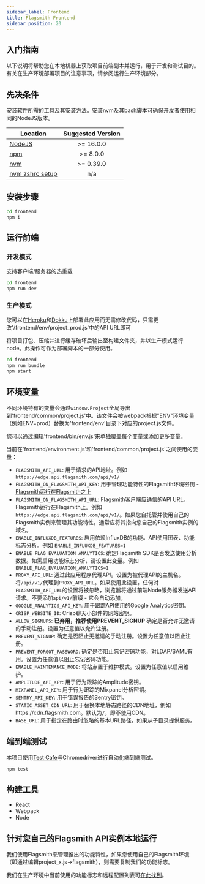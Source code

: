 ```yaml
---
sidebar_label: Frontend
title: Flagsmith Frontend
sidebar_position: 20
---
```


## 入门指南

以下说明将帮助您在本地机器上获取项目前端副本并运行，用于开发和测试目的。有关在生产环境部署项目的注意事项，请参阅运行生产环境部分。

## 先决条件

安装软件所需的工具及其安装方法。安装nvm及其bash脚本可确保开发者使用相同的NodeJS版本。

| Location                                                                | Suggested Version |
| ----------------------------------------------------------------------- | :---------------: |
| <a href="https://nodejs.org/en/">NodeJS</a>                             |     >= 16.0.0     |
| <a href="https://nodejs.org/en/">npm</a>                                |     >= 8.0.0      |
| <a href="https://github.com/nvm-sh/nvm#installing-and-updating">nvm</a> |     >= 0.39.0     |
| <a href="https://github.com/nvm-sh/nvm#zsh">nvm zshrc setup</a>         |        n/a        |

## 安装步骤

```bash
cd frontend
npm i
```

## 运行前端

### 开发模式

支持客户端/服务器的热重载

```bash
cd frontend
npm run dev
```

### 生产模式

您可以在[Heroku](https://www.heroku.com/)和[Dokku](http://dokku.viewdocs.io/dokku/)上部署此应用而无需修改代码，只需更改'/frontend/env/project_prod.js'中的API URL即可

将项目打包、压缩并进行缓存破坏后输出至构建文件夹，并以生产模式运行node。此操作可作为部署脚本的一部分使用。

```bash
cd frontend
npm run bundle
npm start
```

## 环境变量

不同环境特有的变量会通过`window.Project`全局导出到'frontend/common/project.js'中。该文件会被webpack根据"ENV"环境变量（例如ENV=prod）替换为'frontend/env'目录下对应的project.js文件。

您可以通过编辑'frontend/bin/env.js'来单独覆盖每个变量或添加更多变量。

当前在'frontend/environment.js'和'frontend/common/project.js'之间使用的变量：

- `FLAGSMITH_API_URL`: 用于请求的API地址。例如 `https://edge.api.flagsmith.com/api/v1/`
- `FLAGSMITH_ON_FLAGSMITH_API_KEY`: 用于管理功能特性的Flagsmith环境密钥 - [Flagsmith运行在Flagsmith之上](/deployment/overview#running-flagsmith-on-flagsmith)
- `FLAGSMITH_ON_FLAGSMITH_API_URL`: Flagsmith客户端应通信的API URL。Flagsmith运行在Flagsmith上。例如 `https://edge.api.flagsmith.com/api/v1/`。如果您自托管并使用自己的Flagsmith实例来管理其功能特性，通常应将其指向您自己的Flagsmith实例的域名。
- `ENABLE_INFLUXDB_FEATURES`: 启用依赖InfluxDB的功能。API使用图表、功能标志分析。例如 `ENABLE_INFLUXDB_FEATURES=1`
- `ENABLE_FLAG_EVALUATION_ANALYTICS`: 确定Flagsmith SDK是否发送使用分析数据。如需启用功能标志分析，请设置此变量。例如 `ENABLE_FLAG_EVALUATION_ANALYTICS=1`
- `PROXY_API_URL`: 通过此应用程序代理API。设置为被代理API的主机名。将`/api/v1/`代理到`PROXY_API_URL`。如果使用此设置，任何对`FLAGSMITH_API_URL`的设置将被忽略，浏览器将通过前端Node服务器发送API请求。不要添加`api/v1/`前缀 - 它会自动添加。
- `GOOGLE_ANALYTICS_API_KEY`: 用于跟踪API使用的Google Analytics密钥。
- `CRISP_WEBSITE_ID`: Crisp聊天小部件的网站密钥。
- `ALLOW_SIGNUPS`: **已弃用，推荐使用PREVENT_SIGNUP** 确定是否允许无邀请的手动注册。设置为任意值以允许注册。
- `PREVENT_SIGNUP`: 确定是否阻止无邀请的手动注册。设置为任意值以阻止注册。
- `PREVENT_FORGOT_PASSWORD`: 确定是否阻止忘记密码功能，对LDAP/SAML有用。设置为任意值以阻止忘记密码功能。
- `ENABLE_MAINTENANCE_MODE`: 将站点置于维护模式。设置为任意值以启用维护。
- `AMPLITUDE_API_KEY`: 用于行为跟踪的Amplitude密钥。
- `MIXPANEL_API_KEY`: 用于行为跟踪的Mixpanel分析密钥。
- `SENTRY_API_KEY`: 用于错误报告的Sentry密钥。
- `STATIC_ASSET_CDN_URL`: 用于替换本地静态路径的CDN地址，例如https://cdn.flagsmith.com。默认为`/`，即不使用CDN。
- `BASE_URL`: 用于指定在路由时忽略的基本URL路径，如果从子目录提供服务。

## 端到端测试

本项目使用[Test Cafe](https://testcafe.io/)与Chromedriver进行自动化端到端测试。

```bash
npm test
```

## 构建工具

- React
- Webpack
- Node

## 针对您自己的Flagsmith API实例本地运行

我们使用Flagsmith来管理推出的功能特性，如果您使用自己的Flagsmith环境（即通过编辑project_x.js->flagsmith），则需要复制我们的功能标志。

我们在生产环境中当前使用的功能标志和远程配置列表可[在此找到](/deployment/overview#current-flagsmith-feature-flags)。
